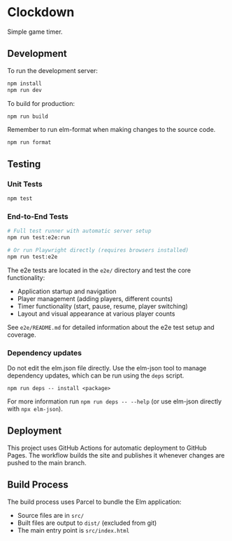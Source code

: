 Clockdown
=========

Simple game timer.

## Development

To run the development server:
```bash
npm install
npm run dev
```

To build for production:
```bash
npm run build
```

Remember to run elm-format when making changes to the source code.

    npm run format

## Testing

### Unit Tests
```bash
npm test
```

### End-to-End Tests
```bash
# Full test runner with automatic server setup
npm run test:e2e:run

# Or run Playwright directly (requires browsers installed)
npm run test:e2e
```

The e2e tests are located in the `e2e/` directory and test the core functionality:
- Application startup and navigation
- Player management (adding players, different counts)
- Timer functionality (start, pause, resume, player switching)
- Layout and visual appearance at various player counts

See `e2e/README.md` for detailed information about the e2e test setup and coverage.

### Dependency updates

Do not edit the elm.json file directly. Use the elm-json tool to manage dependency updates, which can be run using the `deps` script.

    npm run deps -- install <package>

For more information run `npm run deps -- --help` (or use elm-json directly with `npx elm-json`).

## Deployment

This project uses GitHub Actions for automatic deployment to GitHub Pages. The workflow builds the site and publishes it whenever changes are pushed to the main branch.

## Build Process

The build process uses Parcel to bundle the Elm application:
- Source files are in `src/`
- Built files are output to `dist/` (excluded from git)
- The main entry point is `src/index.html`
